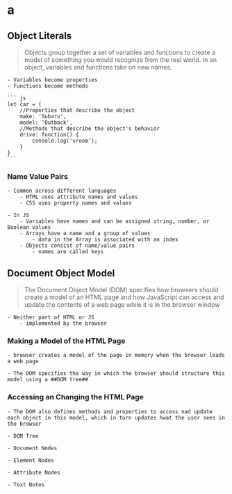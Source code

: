 # a

## Object Literals

> Objects group together a set of variables and functions to create a model of something you would recognize from the real world. In an object, variables and functions take on new names.

    - Variables become properties
    - Functions become methods

    ``` js
    let car = {
        //Properties that describe the object
        make: 'Subaru',
        model: 'Outback',
        //Methods that describe the object's behavior
        drive: function() {
            console.log('vroom');
        }
    }
    ```

### Name Value Pairs

    - Common across different languages
        - HTML uses attribute names and values
        - CSS uses property names and values

    - In JS
        - Variables have names and can be assigned string, number, or Boolean values
        - Arrays have a name and a group of values
            - data in the Array is associated with an index
        - Objects consist of name/value pairs
            - names are called keys

## Document Object Model

> The Document Object Model (DOM) specifies how browsers should create a model of an HTML page and how JavaScript can access and update the contents of a web page while it is in the browser window

    - Neither part of HTML or JS
        - implemented by the browser

### Making a Model of the HTML Page

    - browser creates a model of the page in memory when the browser loads a web page

    - The DOM specifies the way in which the browser should structure this model using a ##DOM tree##

### Accessing an Changing the HTML Page

    - The DOM also defines methods and properties to access nad update each object in this model, which in turn updates hwat the user sees in the browser

    - DOM Tree

    - Document Nodes

    - Element Nodes

    - Attribute Nodes

    - Text Notes